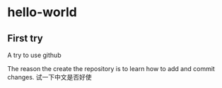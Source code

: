 # hello-world
## First try
A try to use github

The reason the create the repository is to learn how to add and commit changes.
试一下中文是否好使

